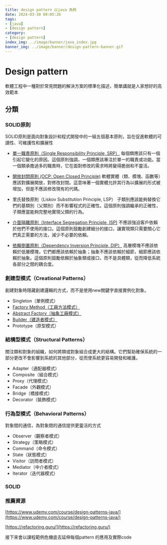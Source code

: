 ```yaml
---
title: design pattern 以java 為例
date: 2024-03-30 00:05:26
tags:
- [java]
- [design pattern]
category:
- [design pattern]
index_img: ../image/banner/java_index.jpg
banner_img: ../image/banner/design-pattern-banner.gif
---
```

# Design pattern

軟體工程中一種對於常見問題的解決方案的標準化描述，簡單講就是人家想好的高效範本

## 分類

### SOLID原則

SOLID原則是面向對象設計和程式開發中的一組五個基本原則，旨在促進軟體的可讀性、可維護性和擴展性

- [單一職責原則（Single Responsibility Principle, SRP）](../../../../2024/03/31/srp)
   每個類應該只有一個引起它變化的原因。這個原則強調，一個類應該專注於單一的職責或功能。當一個類承擔過多的職責時，它在面對修改的需求時將變得脆弱和不靈活。

- [開放封閉原則 (OCP: Open Closed Principle)](../../../../2024/03/30/ocp)
   軟體實體（類、模塊、函數等）應該對擴展開放，對修改封閉。這意味著一個實體允許其行為以擴展的形式被增加，但是不應該修改現有的代碼。


- 里氏替換原則（Liskov Substitution Principle, LSP）
   子類別應該能夠替換它們的基類別（父類別）而不影響程式的正確性。這個原則強調繼承的正確性，子類應當能夠完整地實現父類的行為。


- [介面隔離原則（Interface Segregation Principle, ISP)](../../../../2024/04/01/isp)
   不應該強迫客戶依賴於他們不使用的接口。這個原則鼓勵創建細分的接口，讓實現類只需要關心它們真正需要的方法，減少不必要的依賴。


- [依賴倒置原則（Dependency Inversion Principle, DIP）](../../../../2024/04/03/dip)
   高層模塊不應該依賴於低層模塊，它們都應該依賴於抽象；抽象不應該依賴於細節，細節應該依賴於抽象。這個原則鼓勵依賴於抽象類或接口，而不是具體類，從而降低系統各部分之間的耦合度。


### 創建型模式（Creational Patterns）
創建對象時隱藏創建邏輯的方式，而不是使用new關鍵字直接實例化對象。

- Singleton（單例模式）
- [Factory Method（工廠方法模式）](../../../../2024/12/20/design-pattern-factory)
- [Abstract Factory（抽象工廠模式）](../../../../2024/12/20/abstract-factory)
- [Builder（建造者模式）](../../../../2024/04/03/builder)
- Prototype（原型模式）

### 結構型模式（Structural Patterns）
關注類和對象的組織，如何將類或對象組合成更大的結構。它們幫助確保系統的一部分更改不會影響到系統的其他部分，從而使系統更容易開發和維護。

- Adapter（適配器模式）
- Composite（組合模式）
- Proxy（代理模式）
- Facade（外觀模式）
- Bridge（橋接模式）
- Decorator（裝飾模式）

### 行為型模式（Behavioral Patterns）
對象間的通信，為對象間的通信提供更靈活的方式
- Observer（觀察者模式）
- Strategy（策略模式）
- Command（命令模式）
- State（狀態模式）
- Visitor（訪問者模式）
- Mediator（中介者模式）
- Iterator（迭代器模式）

### SOLID


### 推薦資源
[https://www.udemy.com/course/design-patterns-java/](https://www.udemy.com/course/design-patterns-java/)

[https://refactoring.guru/](https://refactoring.guru/)

接下來會以課程範例危機底去延伸每個pattern 的應用及實際code



